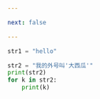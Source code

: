 ```yaml
---

next: false

---
```




<BlogInfo id="965"/>

```python
str1 = "hello"

str2 = "我的外号叫'大西瓜'"
print(str2)
for k in str2:
    print(k)
```



<ActionBox />
